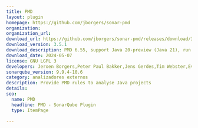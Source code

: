 ```yaml
---
title: PMD
layout: plugin
homepage: https://github.com/jborgers/sonar-pmd
organization: 
organization_url: 
download_url: https://github.com/jborgers/sonar-pmd/releases/download/3.5.1/sonar-pmd-plugin-3.5.1.jar
download_version: 3.5.1
download_description: PMD 6.55, support Java 20-preview (Java 21), run on Java 11+ analysis side
download_date: 2024-05-07
license: GNU LGPL 3
developers: Jeroen Borgers,Peter Paul Bakker,Jens Gerdes,Tim Webster,Evgeny Mandrikov
sonarqube_version: 9.9.4-10.6
category: analizadores externos
description: Provide PMD rules to analyse Java projects
details: 
seo:
  name: PMD
  headline: PMD - SonarQube Plugin
  type: ItemPage

---
```

